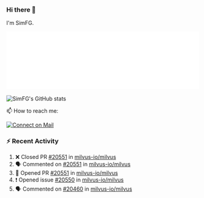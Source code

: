 ### Hi there 👋

I'm SimFG.

![Metrics](/metrics.plugin.followup.user.svg)

![SimFG's GitHub stats](https://github-readme-stats.vercel.app/api?username=SimFG&show_icons=true&theme=radical&count_private=true)

📫 How to reach me:

[![Connect on Mail](https://img.shields.io/badge/Ask%20me-anything-1abc9c.svg)](mailto:1142838399@qq.com)

### :zap: Recent Activity

<!--START_SECTION:activity-->
1. ❌ Closed PR [#20551](https://github.com/milvus-io/milvus/pull/20551) in [milvus-io/milvus](https://github.com/milvus-io/milvus)
2. 🗣 Commented on [#20551](https://github.com/milvus-io/milvus/issues/20551) in [milvus-io/milvus](https://github.com/milvus-io/milvus)
3. 💪 Opened PR [#20551](https://github.com/milvus-io/milvus/pull/20551) in [milvus-io/milvus](https://github.com/milvus-io/milvus)
4. ❗️ Opened issue [#20550](https://github.com/milvus-io/milvus/issues/20550) in [milvus-io/milvus](https://github.com/milvus-io/milvus)
5. 🗣 Commented on [#20460](https://github.com/milvus-io/milvus/issues/20460) in [milvus-io/milvus](https://github.com/milvus-io/milvus)
<!--END_SECTION:activity-->

